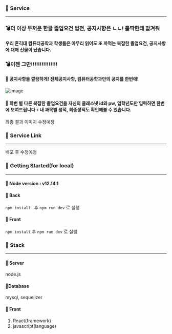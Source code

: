 ### :book: Service

---

### :bomb:더 이상 두꺼운 한글 졸업요건 법전, 공지사항은 ㄴㄴ! 틀딱한테 맡겨줘

####  우리 혼긱대 컴퓨터공학과 학생들은 아무리 읽어도 또 까먹는 복잡한 졸업요건, 공지사항에 대해 신물이 났습니다.

### :bomb:이젠 그만!!!!!!!!!!!!!!!

#### :bug: 공지사항을 깔끔하게! 전체공지사항, 컴퓨터공학과만의 공지를 한번에!

![image](https://user-images.githubusercontent.com/22141521/91717474-8ecee180-ebcc-11ea-9eff-c24c926b91cb.png)

#### :bug: 학번 별 다른 복잡한 졸업요건을 자신의 클래스넷 id와 pw, 입학년도만 입력하면 한번에 보여드립니다 `+` 내 과목별 성적, 최종성적도 확인해볼 수 있습니다.

최종 결과 이미지 수정예정



### :book: Service Link

---

배포 후 수정예정



### :book: Getting Started(for local)

---

#### :bug: Node version : v12.14.1

#### :bug: Back

 `npm install ` 후 `npm run dev` 로 실행

#### :bug: Front

 `npm install` 후 `npm run dev` 로 실행



### :book: Stack

---

#### :bug: Server

 node.js

#### :bug:Database

 mysql, sequelizer

#### :bug: Front

1. React(framework)
2. javascript(language)
